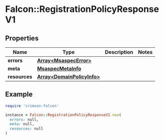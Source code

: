 # Falcon::RegistrationPolicyResponseV1

## Properties

| Name | Type | Description | Notes |
| ---- | ---- | ----------- | ----- |
| **errors** | [**Array&lt;MsaspecError&gt;**](MsaspecError.md) |  |  |
| **meta** | [**MsaspecMetaInfo**](MsaspecMetaInfo.md) |  |  |
| **resources** | [**Array&lt;DomainPolicyInfo&gt;**](DomainPolicyInfo.md) |  |  |

## Example

```ruby
require 'crimson-falcon'

instance = Falcon::RegistrationPolicyResponseV1.new(
  errors: null,
  meta: null,
  resources: null
)
```

